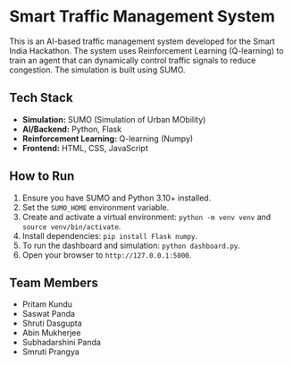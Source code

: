 # Smart Traffic Management System

This is an AI-based traffic management system developed for the Smart India Hackathon. The system uses Reinforcement Learning (Q-learning) to train an agent that can dynamically control traffic signals to reduce congestion. The simulation is built using SUMO.

## Tech Stack
- **Simulation:** SUMO (Simulation of Urban MObility)
- **AI/Backend:** Python, Flask
- **Reinforcement Learning:** Q-learning (Numpy)
- **Frontend:** HTML, CSS, JavaScript

## How to Run
1.  Ensure you have SUMO and Python 3.10+ installed.
2.  Set the `SUMO_HOME` environment variable.
3.  Create and activate a virtual environment: `python -m venv venv` and `source venv/bin/activate`.
4.  Install dependencies: `pip install Flask numpy`.
5.  To run the dashboard and simulation: `python dashboard.py`.
6.  Open your browser to `http://127.0.0.1:5000`.

## Team Members
- Pritam Kundu
- Saswat Panda
- Shruti Dasgupta
- Abin Mukherjee
- Subhadarshini Panda
- Smruti Prangya
